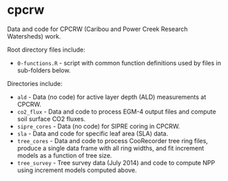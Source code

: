 cpcrw
=====

Data and code for CPCRW (Caribou and Power Creek Research Watersheds) work.

Root directory files include:

* `0-functions.R` - script with common function definitions used by files in sub-folders below.

Directories include:

* `ald` - Data (no code) for active layer depth (ALD) measurements at CPCRW.
* `co2_flux` - Data and code to process EGM-4 output files and compute soil surface CO2 fluxes.
* `sipre_cores` - Data (no code) for SIPRE coring in CPCRW.
* `sla` - Data and code for specific leaf area (SLA) data.
* `tree_cores` - Data and code to process CooRecorder tree ring files, produce a single data frame with all ring widths, and fit increment models as a function of tree size.
* `tree_survey` - Tree survey data (July 2014) and code to compute NPP using increment models computed above.
